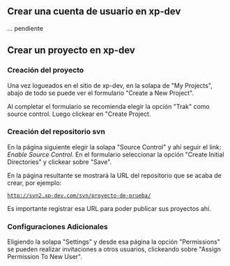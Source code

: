 Crear una cuenta de usuario en xp-dev
-------------------------------------

... pendiente

Crear un proyecto en xp-dev
---------------------------

### Creación del proyecto

Una vez logueados en el sitio de xp-dev, en la solapa de "My Projects", abajo de todo se puede ver el formulario "Create a New Project".

Al completar el formulario se recomienda elegir la opción "Trak" como source control. Luego clickear en "Create Project.

### Creación del repositorio svn

En la página siguiente elegir la solapa "Source Control" y ahí seguir el link: *Enable Source Control*. En el formulario seleccionar la opción "Create Initial Directories" y clickear sobre "Save".

En la página resultante se mostrará la URL del repositorio que se acaba de crear, por ejemplo:

[`http://svn2.xp-dev.com/svn/proyecto-de-prueba/`](http://svn2.xp-dev.com/svn/proyecto-de-prueba/)` `

Es importante registrar esa URL para poder publicar sus proyectos ahí.

### Configuraciones Adicionales

Eligiendo la solapa "Settings" y desde esa página la opción "Permissions" se pueden realizar invitaciones a otros usuarios, clickeando sobre "Assign Permission To New User".
